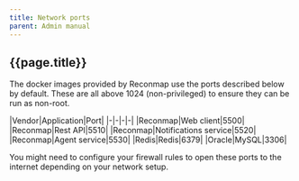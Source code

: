 ```yaml
---
title: Network ports
parent: Admin manual
---
```


## {{page.title}}

The docker images provided by Reconmap use the ports described below by default. These are all above 1024 (non-privileged) to ensure they can be run as non-root.

|Vendor|Application|Port|
|-|-|-|-|
|Reconmap|Web client|5500|
|Reconmap|Rest API|5510|
|Reconmap|Notifications service|5520|
|Reconmap|Agent service|5530|
|Redis|Redis|6379|
|Oracle|MySQL|3306|

You might need to configure your firewall rules to open these ports to the internet depending on your network setup.
